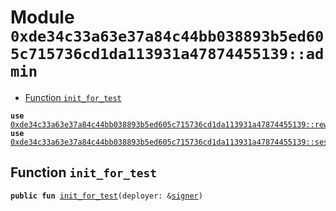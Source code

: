 
<a id="0xde34c33a63e37a84c44bb038893b5ed605c715736cd1da113931a47874455139_admin"></a>

# Module `0xde34c33a63e37a84c44bb038893b5ed605c715736cd1da113931a47874455139::admin`



-  [Function `init_for_test`](#0xde34c33a63e37a84c44bb038893b5ed605c715736cd1da113931a47874455139_admin_init_for_test)


<pre><code><b>use</b> <a href="rewards_pool.md#0xde34c33a63e37a84c44bb038893b5ed605c715736cd1da113931a47874455139_rewards_pool">0xde34c33a63e37a84c44bb038893b5ed605c715736cd1da113931a47874455139::rewards_pool</a>;
<b>use</b> <a href="session.md#0xde34c33a63e37a84c44bb038893b5ed605c715736cd1da113931a47874455139_session">0xde34c33a63e37a84c44bb038893b5ed605c715736cd1da113931a47874455139::session</a>;
</code></pre>



<a id="0xde34c33a63e37a84c44bb038893b5ed605c715736cd1da113931a47874455139_admin_init_for_test"></a>

## Function `init_for_test`



<pre><code><b>public</b> <b>fun</b> <a href="admin.md#0xde34c33a63e37a84c44bb038893b5ed605c715736cd1da113931a47874455139_admin_init_for_test">init_for_test</a>(deployer: &<a href="">signer</a>)
</code></pre>
